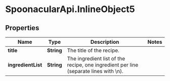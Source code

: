 # SpoonacularApi.InlineObject5

## Properties

Name | Type | Description | Notes
------------ | ------------- | ------------- | -------------
**title** | **String** | The title of the recipe. | 
**ingredientList** | **String** | The ingredient list of the recipe, one ingredient per line (separate lines with \\n). | 


